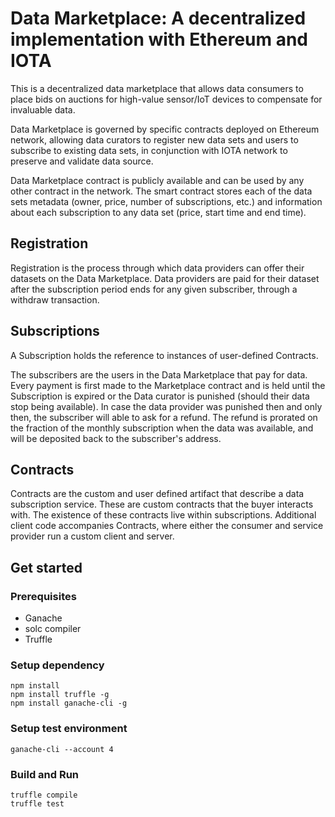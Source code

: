 # Data Marketplace: A decentralized implementation with Ethereum and IOTA

This is a decentralized data marketplace that allows data consumers
to place bids on auctions for high-value sensor/IoT devices to compensate
for invaluable data.

Data Marketplace is governed by specific contracts deployed on Ethereum
network, allowing data curators to register new data sets and users to
subscribe to existing data sets, in conjunction with IOTA network to preserve
and validate data source.

Data Marketplace contract is publicly available and can be used by any other
contract in the network. The smart contract stores each of the data sets
metadata (owner, price, number of subscriptions, etc.) and information about
each subscription to any data set (price, start time and end time).

## Registration

Registration is the process through which data providers can offer their
datasets on the Data Marketplace. Data providers are paid for their dataset
after the subscription period ends for any given subscriber, through
a withdraw transaction.

## Subscriptions

A Subscription holds the reference to instances of user-defined Contracts.

The subscribers are the users in the Data Marketplace that pay for data.
Every payment is first made to the Marketplace contract and is held until
the Subscription is expired or the Data curator is punished (should their
data stop being available). In case the data provider was punished then
and only then, the subscriber will able to ask for a refund. The refund is
prorated on the fraction of the monthly subscription when the data was
available, and will be deposited back to the subscriber's address.

## Contracts
Contracts are the custom and user defined artifact that describe a data
subscription service. These are custom contracts that the buyer interacts with.
The existence of these contracts live within subscriptions. Additional client
code accompanies Contracts, where either the consumer and service provider
run a custom client and server.

## Get started

### Prerequisites
* Ganache
* solc compiler
* Truffle

### Setup dependency
```shell
npm install
npm install truffle -g
npm install ganache-cli -g
```

### Setup test environment
```shell
ganache-cli --account 4
```

### Build and Run
```shell
truffle compile
truffle test
```
